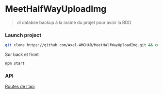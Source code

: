 # MeetHalfWayUploadImg

> dl databse backup à la racine du projet pour avoir la BDD

### Launch project

```bash
git clone https://github.com/Axel-AMGHAR/MeetHalfWayUploadImg.git && cd MeetHalfWayUploadImg && cd back && npm install pm2 && npm i && cd ../front && npm i
```

Sur back et front
```bash
npm start 
```

### API

[Routes de l'api](https://documenter.getpostman.com/view/9849951/TWDUqJXN)
